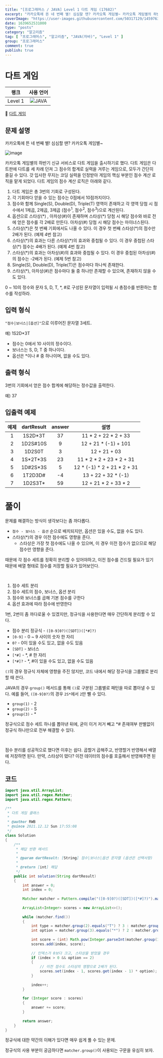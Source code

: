 ```yaml
---
title: "[프로그래머스 / JAVA] Level 1 다트 게임 (17682)"
excerpt: "카카오톡에 뜬 네 번째 별! 심심할 땐? 카카오톡 게임별~ 카카오톡 게임별의 하반기 신규 서비스로 다트 게임을 출시하기로 했다. 다트 게임은 다트판에 다트를 세 차례 던져 그 점수의 합계로 실력을 겨루는 게임으로, 모두가 간단히 즐길 수 있다. 갓 입사한 무지는 코딩 실력을 인정받아 게임의 핵심 부분인 점수 계산 로직을 맡게 되었다. 다트 게임의 점수 계산 로직은 아래와 같다."
coverImage: "https://user-images.githubusercontent.com/50317129/145976356-6b5d1430-31c0-4c34-829e-6be8f747ab19.png"
date: 1639652531000
type: "posts"
category: "알고리즘"
tag: [ "프로그래머스", "알고리즘", "JAVA(자바)", "Level 1" ]
group: "프로그래머스"
comment: true
publish: true
---
```


# 다트 게임

|  랭크   |                                                      사용 언어                                                      |
| :-----: | :-----------------------------------------------------------------------------------------------------------------: |
| Level 1 | ![JAVA](https://shields.io/badge/java-JDK%2011-lightgray?logo=java&style=plastic&logoColor=white&labelColor=orange) |

🔗 [다트 게임](https://programmers.co.kr/learn/courses/30/lessons/17682)





## 문제 설명

카카오톡에 뜬 네 번째 별! 심심할 땐? 카카오톡 게임별~

![image](http://t1.kakaocdn.net/welcome2018/gamestar.png)

카카오톡 게임별의 하반기 신규 서비스로 다트 게임을 출시하기로 했다. 다트 게임은 다트판에 다트를 세 차례 던져 그 점수의 합계로 실력을 겨루는 게임으로, 모두가 간단히 즐길 수 있다.
갓 입사한 무지는 코딩 실력을 인정받아 게임의 핵심 부분인 점수 계산 로직을 맡게 되었다. 다트 게임의 점수 계산 로직은 아래와 같다.

1. 다트 게임은 총 3번의 기회로 구성된다.
2. 각 기회마다 얻을 수 있는 점수는 0점에서 10점까지이다.
3. 점수와 함께 Single(S), Double(D), Triple(T) 영역이 존재하고 각 영역 당첨 시 점수에서 1제곱, 2제곱, 3제곱 (점수$^1$, 점수$^2$, 점수$^3$)으로 계산된다.
4. 옵션으로 스타상(\*) , 아차상(#)이 존재하며 스타상(\*) 당첨 시 해당 점수와 바로 전에 얻은 점수를 각 2배로 만든다. 아차상(#) 당첨 시 해당 점수는 마이너스된다.
5. 스타상(\*)은 첫 번째 기회에서도 나올 수 있다. 이 경우 첫 번째 스타상(\*)의 점수만 2배가 된다. (예제 4번 참고)
6. 스타상(\*)의 효과는 다른 스타상(\*)의 효과와 중첩될 수 있다. 이 경우 중첩된 스타상(\*) 점수는 4배가 된다. (예제 4번 참고)
7. 스타상(\*)의 효과는 아차상(#)의 효과와 중첩될 수 있다. 이 경우 중첩된 아차상(#)의 점수는 -2배가 된다. (예제 5번 참고)
8. Single(S), Double(D), Triple(T)은 점수마다 하나씩 존재한다.
9. 스타상(\*), 아차상(#)은 점수마다 둘 중 하나만 존재할 수 있으며, 존재하지 않을 수도 있다.

0 ~ 10의 정수와 문자 S, D, T, *, #로 구성된 문자열이 입력될 시 총점수를 반환하는 함수를 작성하라.





## 입력 형식

`"점수|보너스|[옵션]"`으로 이루어진 문자열 3세트.

예) 1S2D\*3T

* 점수는 0에서 10 사이의 정수이다.
* 보너스는 S, D, T 중 하나이다.
* 옵선은 \*이나 # 중 하나이며, 없을 수도 있다.





## 출력 형식

3번의 기회에서 얻은 점수 합계에 해당하는 정수값을 출력한다.

예) 37





## 입출력 예제

| 예제  | dartResult | answer |            설명             |
| :---: | :--------: | :----: | :-------------------------: |
|   1   |  1S2D\*3T  |   37   |    11 * 2 + 22 * 2 + 33     |
|   2   |  1D2S#10S  |   9    |    12 + 21 * (-1) + 101     |
|   3   |   1D2S0T   |   3    |        12 + 21 + 03         |
|   4   | 1S\*2T\*3S |   23   |  11 * 2 * 2 + 23 * 2 + 31   |
|   5   | 1D#2S\*3S  |   5    | 12 * (-1) * 2 + 21 * 2 + 31 |
|   6   |  1T2D3D#   |   -4   |     13 + 22 + 32 * (-1)     |
|   7   |  1D2S3T\*  |   59   |    12 + 21 * 2 + 33 * 2     |










# 풀이

문제를 해결하는 방식이 생각보다는 좀 까다롭다.

* `점수 - 보너스 - 옵션` 순으로 배치되지만, 옵션은 있을 수도, 없을 수도 있다.
* 스타상(\*)의 경우 이전 점수에도 영향을 준다.
  * 스타상은 가장 첫 점수에도 나올 수 있으며, 이 경우 이전 점수가 없으므로 해당 점수만 영향을 준다.

때문에 각 점수 세트를 정확히 분리할 수 있어야하고, 이전 점수를 건드릴 필요가 있기 때문에 배열 형태로 점수를 저장할 필요가 있어보인다.

<br />

1. 점수 세트 분리
2. 점수 세트의 점수, 보너스, 옵션 분리
3. 점수와 보너스를 곱해 기본 점수를 구한다
4. 옵션 효과에 따라 점수에 반영한다

1번, 2번이 좀 까다로울 수 있겠지만, 정규식을 사용한다면 매우 간단하게 분리할 수 있다.

* 점수 분리 정규식 - `([0-9]0?)([SDT])([*#]?)`
* `[0-9]` - 0 ~ 9 사이의 숫자 한 자리
* `0?` - 0이 있을 수도 있고, 없을 수도 있음
* `[SDT]` - 보너스
* `[*#]` - *, # 한 자리
* `[*#]?` - *, #이 있을 수도 있고, 없을 수도 있음

`()`의 경우 정규식 자체에 영향을 주진 않지만, 코드 내에서 해당 정규식을 그룹별로 분리할 때 쓴다.

JAVA의 경우 `group()` 메서드를 통해 `()`로 구분된 그룹별로 패턴을 따로 뽑아낼 수 있다. 예를 들어, `([0-9]0?)`의 경우 `2S*`에서 `2`만 뺄 수 있다.

* `group(1)` - 2
* `group(2)` - S
* `group(3)` - *

정규식으로 점수 세트 하나를 뽑아낸 뒤에, 굳이 이거 저거 빼고 *# 존재여부 판별없이 정규식 하나만으로 전부 해결할 수 있다.

<br />

점수 분리를 성공적으로 했다면 이후는 쉽다. 곱할거 곱해주고, 반영할거 반영해서 배열에 저장하면 된다. 만약, 스타상이 떴다? 이전 데이터의 점수를 호출해서 반영해주면 된다.





## 코드

``` java
import java.util.ArrayList;
import java.util.regex.Matcher;
import java.util.regex.Pattern;

/**
 * 다트 게임 클래스
 *
 * @author RWB
 * @since 2021.12.12 Sun 17:55:08
 */
class Solution
{
	/**
	 * 해답 반환 메서드
	 *
	 * @param dartResult: [String] 점수|보너스|옵션 문자열 (옵션은 선택사항)
	 *
	 * @return [int] 해답
	 */
	public int solution(String dartResult)
	{
		int answer = 0;
		int index = 0;
		
		Matcher matcher = Pattern.compile("([0-9]0?)([SDT])([*#]?)").matcher(dartResult);
		
		ArrayList<Integer> scores = new ArrayList<>();
		
		while (matcher.find())
		{
			int type = matcher.group(2).equals("T") ? 3 : matcher.group(2).equals("D") ? 2 : 1;
			int option = matcher.group(3).equals("*") ? 2 : matcher.group(3).equals("#") ? -1 : 1;
			
			int score = (int) Math.pow(Integer.parseInt(matcher.group(1)), type) * option;
			scores.add(index, score);
			
			// 인덱스가 0보다 크고, 스타상을 받았을 경우
			if (index > 0 && option == 2)
			{
				// 이전 점수도 스타상의 영향으로 2배가 된다.
				scores.set(index - 1, scores.get(index - 1) * option);
			}
			
			index++;
		}
		
		for (Integer score : scores)
		{
			answer += score;
		}
		
		return answer;
	}
}
```

정규식에 대한 약간의 이해가 있다면 매우 쉽게 풀 수 있는 문제.

정규식의 사용 부분이 궁금하다면 `matcher.group()`이 사용되는 구문을 유심히 보자.